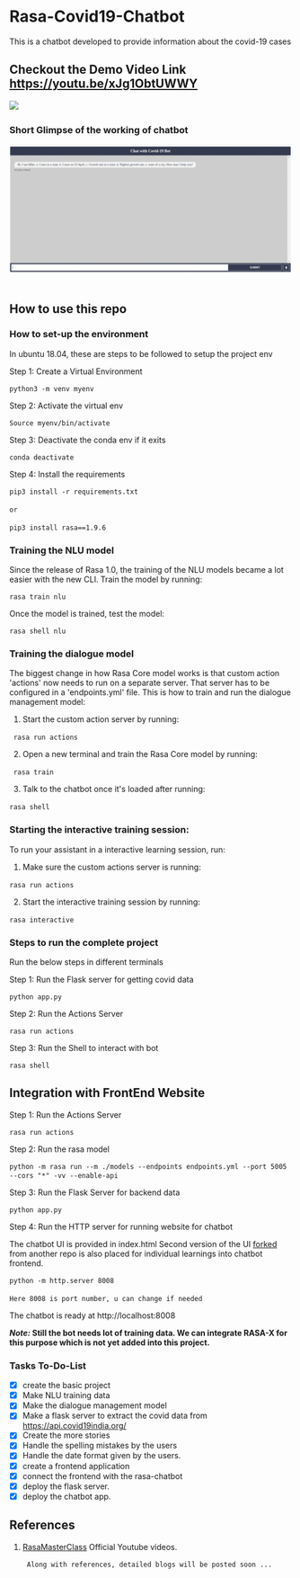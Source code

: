 # Rasa-Covid19-Chatbot
This is a chatbot developed to provide information about the covid-19 cases

## Checkout the Demo Video Link https://youtu.be/xJg1ObtUWWY

[<img src="https://img.youtube.com/vi/xJg1ObtUWWY/maxresdefault.jpg" >](https://youtu.be/xJg1ObtUWWY)

### **Short Glimpse of the working of chatbot**

<img src = "images/short.gif">

## How to use this repo

### How to set-up the environment

In ubuntu 18.04, these are steps to be followed to setup the project env

Step 1: Create a Virtual Environment

    python3 -m venv myenv

Step 2: Activate the virtual env 

    Source myenv/bin/activate

Step 3: Deactivate the conda env if it exits

    conda deactivate

Step 4: Install the requirements 

    pip3 install -r requirements.txt

    or 

    pip3 install rasa==1.9.6


### Training the NLU model

Since the release of Rasa 1.0, the training of the NLU models became a lot easier with the new CLI. Train the model by running:  

    rasa train nlu

Once the model is trained, test the model:

    rasa shell nlu

### Training the dialogue model

The biggest change in how Rasa Core model works is that custom action 'actions' now needs to run on a separate server. That server has to be configured in a 'endpoints.yml' file.  This is how to train and run the dialogue management model:  
1. Start the custom action server by running:  

``` rasa run actions```  

2. Open a new terminal and train the Rasa Core model by running:  

``` rasa train```  
 
3. Talk to the chatbot once it's loaded after running:  

```rasa shell```  


### Starting the interactive training session:

To run your assistant in a interactive learning session, run:
1. Make sure the custom actions server is running:  

```rasa run actions```  

2. Start the interactive training session by running:  

```rasa interactive```  


### Steps to run the complete project

Run the below steps in different terminals

Step 1: Run the Flask server for getting covid data

    python app.py

Step 2: Run the Actions Server 

    rasa run actions

Step 3: Run the Shell to interact with bot

    rasa shell


## Integration with FrontEnd Website

Step 1: Run the Actions Server

    rasa run actions

Step 2: Run the rasa model

    python -m rasa run --m ./models --endpoints endpoints.yml --port 5005 --cors "*" -vv --enable-api

Step 3: Run the Flask Server for backend data

    python app.py

Step 4: Run the HTTP server for running website for chatbot  

The chatbot UI is provided in index.html 
Second version of the UI [forked](https://github.com/JiteshGaikwad/Chatbot-Widget) from another repo is also placed for individual learnings into chatbot frontend.

    python -m http.server 8008

    Here 8008 is port number, u can change if needed

The chatbot is ready at http://localhost:8008

***Note:* Still the bot needs lot of training data. We can integrate RASA-X for this purpose which is not yet added into this project.**


### Tasks To-Do-List


- [x] create the basic project 
- [x] Make NLU training data
- [x] Make the dialogue management model
- [x] Make a flask server to extract the covid data from https://api.covid19india.org/
- [x] Create the more stories
- [x] Handle the spelling mistakes by the users
- [x] Handle the date format given by the users.
- [x] create a frontend application 
- [x] connect the frontend with the rasa-chatbot
- [x] deploy the flask server.
- [x] deploy the chatbot app.

## References

1. [RasaMasterClass](https://www.youtube.com/channel/UCJ0V6493mLvqdiVwOKWBODQ) Official Youtube videos.

        Along with references, detailed blogs will be posted soon ...


